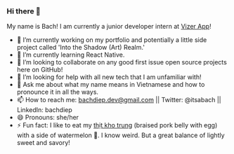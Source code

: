 ### Hi there 👋

My name is Bach! I am currently a junior developer intern at [Vizer App](https://www.vizerapp.com/)! 

- 🔭 I’m currently working on my portfolio and potentially a little side project called 'Into the Shadow (Art) Realm.'
- 🌱 I’m currently learning React Native.
- 👯 I’m looking to collaborate on any good first issue open source projects here on GitHub!
- 🤔 I’m looking for help with all new tech that I am unfamiliar with!
- 💬 Ask me about what my name means in Vietnamese and how to pronounce it in all the ways.
- 📫 How to reach me: bachdiep.dev@gmail.com || Twitter: @itsabach || LinkedIn: bachdiep
- 😄 Pronouns: she/her
- ⚡ Fun fact: I like to eat my [thịt kho trung](https://en.wikipedia.org/wiki/Th%E1%BB%8Bt_kho_t%C3%A0u) (braised pork belly with egg) with a side of watermelon 🍉. I know weird. But a great balance of lightly sweet and savory!
